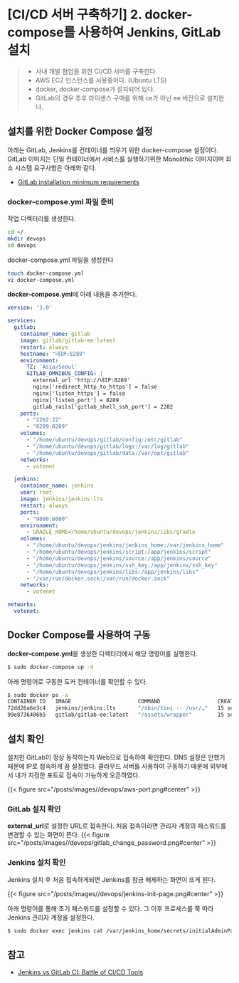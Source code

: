 # [CI/CD 서버 구축하기] 2. docker-compose를 사용하여 Jenkins, GitLab 설치


> - 사내 개발 협업을 위한 CI/CD 서버를 구축한다.
> - AWS EC2 인스턴스를 사용중이다. (Ubuntu LTS)
> - docker, docker-compose가 설치되어 있다.
> - GitLab의 경우 추후 라이센스 구매를 위해 ce가 아닌 ee 버전으로 설치한다.

## 설치를 위한 Docker Compose 설정
아래는 GitLab, Jenkins를 컨테이너를 띄우기 위한 docker-compose 설정이다. GitLab 이미지는 단일 컨테이너에서 서비스를 실행하기위한 Monolithic 이미지이며 최소 시스템 요구사항은 아래와 같다.
    
- [GitLab installation minimum requirements](https://docs.gitlab.com/ee/install/requirements.html)


### docker-compose.yml 파일 준비
작업 디렉터리를 생성한다.
```bash
cd ~/
mkdir devops
cd devops
```
docker-compose.yml 파일을 생성한다
```bash
touch docker-compose.yml
vi docker-compose.yml
```
**docker-compose.yml**에 아래 내용을 추가한다.
```yaml
version: '3.0'

services:
  gitlab:
    container_name: gitlab
    image: gitlab/gitlab-ee:latest
    restart: always
    hostname: "내IP:8289"
    environment:
      TZ: 'Asia/Seoul'
      GITLAB_OMNIBUS_CONFIG: |
        external_url 'http://내IP:8289'
        nginx['redirect_http_to_https'] = false
        nginx['listen_https'] = false
        nginx['listen_port'] = 8289
        gitlab_rails['gitlab_shell_ssh_port'] = 2202
    ports:
      - "2202:22"
      - "8289:8289"
    volumes:
      - "/home/ubuntu/devops/gitlab/config:/etc/gitlab"
      - "/home/ubuntu/devops/gitlab/logs:/var/log/gitlab"
      - "/home/ubuntu/devops/gitlab/data:/var/opt/gitlab"
    networks:
      - votenet

  jenkins:
    container_name: jenkins
    user: root
    image: jenkins/jenkins:lts
    restart: always
    ports:
      - "9080:8080"
    environment:
      - GRADLE_HOME=/home/ubuntu/devops/jenkins/libs/gradle
    volumes:
      - "/home/ubuntu/devops/jenkins/jenkins_home:/var/jenkins_home"
      - "/home/ubuntu/devops/jenkins/script:/app/jenkins/script"
      - "/home/ubuntu/devops/jenkins/source:/app/jenkins/source"
      - "/home/ubuntu/devops/jenkins/ssh_key:/app/jenkins/ssh_key"
      - "/home/ubuntu/devops/jenkins/libs:/app/jenkins/libs"
      - "/var/run/docker.sock:/var/run/docker.sock"
    networks:
      - votenet

networks:
  votenet:
```

## Docker Compose를 사용하여 구동
**docker-compose.yml**을 생성한 디렉터리에서 해당 명령어를 실행한다.
```bash
$ sudo docker-compose up -d
```
아래 명령어로 구동한 도커 컨테이너를 확인할 수 있다.
```bash
$ sudo docker ps -a
CONTAINER ID   IMAGE                     COMMAND                  CREATED          STATUS                             PORTS                                                                                               NAMES
72dd26a6e3c4   jenkins/jenkins:lts       "/sbin/tini -- /usr/…"   15 seconds ago   Up 12 seconds                      50000/tcp, 0.0.0.0:9080->8080/tcp, :::9080->8080/tcp                                                jenkins
99e8736406b5   gitlab/gitlab-ee:latest   "/assets/wrapper"        15 seconds ago   Up 11 seconds (health: starting)   80/tcp, 443/tcp, 0.0.0.0:8289->9980/tcp, :::8289->9980/tcp, 0.0.0.0:2202->22/tcp, :::2202->22/tcp   gitlab

```
     

## 설치 확인
설치한 GitLab이 정상 동작하는지 Web으로 접속하여 확인한다. DNS 설정은 안했기 때문에 IP로 접속하게 끔 설정했다. 클라우드 서버를 사용하여 구동하기 때문에 외부에서 내가 지정한 포트로 접속이 가능하게 오픈하였다.

{{< figure src="/posts/images//devops/aws-port.png#center" >}}

### GitLab 설치 확인
**external_url**로 설정한 URL로 접속한다. 처음 접속이라면 관리자 계정의 패스워드를 변경할 수 있는 화면이 뜬다.
{{< figure src="/posts/images//devops/gitlab_change_password.png#center" >}}

### Jenkins 설치 확인
Jenkins 설치 후 처음 접속하게되면 Jenkins를 잠금 해제하는 화면이 뜨게 된다. 

{{< figure src="/posts/images//devops/jenkins-init-page.png#center" >}}

아래 명령어를 통해 초기 패스워드를 설정할 수 있다. 그 이후 프로세스를 쭉 따라 Jenkins 관리자 계정을 설정한다.

```bash
$ sudo docker exec jenkins cat /var/jenkins_home/secrets/initialAdminPassword
```

## 참고
- [Jenkins vs GitLab CI: Battle of CI/CD Tools](https://www.lambdatest.com/blog/jenkins-vs-gitlab-ci-battle-of-ci-cd-tools/) 



